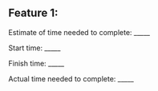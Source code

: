 ## Feature 1:

Estimate of time needed to complete: _____

Start time: _____

Finish time: _____

Actual time needed to complete: _____
